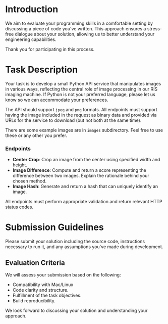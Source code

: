 # Introduction

We aim to evaluate your programming skills in a comfortable setting by discussing a piece of code you've written. This approach ensures a stress-free dialogue about your solution, allowing us to better understand your engineering capabilities.

Thank you for participating in this process.

# Task Description

Your task is to develop a small Python API service that manipulates images in various ways, reflecting the central role of image processing in our RIS imaging machine. If Python is not your preferred language, please let us know so we can accommodate your preferences.

The API should support `jpeg` and `png` formats. All endpoints must support having the image included in the request as binary data and provided via URLs for the service to download (but not both at the same time).

There are some example images are in `images` subdirectory. Feel free to use these or any other you prefer.

### Endpoints

- **Center Crop**: Crop an image from the center using specified width and height.
- **Image Difference**: Compute and return a score representing the difference between two images. Explain the rationale behind your chosen method.
- **Image Hash**: Generate and return a hash that can uniquely identify an image. 

All endpoints must perform appropriate validation and return relevant HTTP status codes.

# Submission Guidelines

Please submit your solution including the source code, instructions necessary to run it, and any assumptions you've made during development.

## Evaluation Criteria

We will assess your submission based on the following:

- Compatibility with Mac/Linux
- Code clarity and structure.
- Fulfillment of the task objectives.
- Build reproducibility.

We look forward to discussing your solution and understanding your approach.

